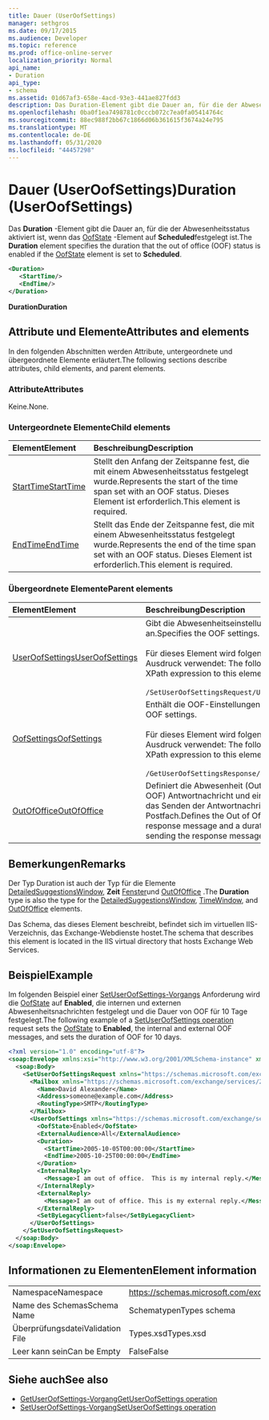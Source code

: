 ```yaml
---
title: Dauer (UserOofSettings)
manager: sethgros
ms.date: 09/17/2015
ms.audience: Developer
ms.topic: reference
ms.prod: office-online-server
localization_priority: Normal
api_name:
- Duration
api_type:
- schema
ms.assetid: 01d67af3-658e-4acd-93e3-441ae827fdd3
description: Das Duration-Element gibt die Dauer an, für die der Abwesenheitsstatus aktiviert ist, wenn das OofState-Element auf Scheduled festgelegt ist.
ms.openlocfilehash: 0ba0f1ea7498781c0cccb072c7ea0fa05414764c
ms.sourcegitcommit: 88ec988f2bb67c1866d06b361615f3674a24e795
ms.translationtype: MT
ms.contentlocale: de-DE
ms.lasthandoff: 05/31/2020
ms.locfileid: "44457298"
---
```

# <a name="duration-useroofsettings"></a><span data-ttu-id="a35e4-103">Dauer (UserOofSettings)</span><span class="sxs-lookup"><span data-stu-id="a35e4-103">Duration (UserOofSettings)</span></span>

<span data-ttu-id="a35e4-104">Das **Duration** -Element gibt die Dauer an, für die der Abwesenheitsstatus aktiviert ist, wenn das [OofState](oofstate.md) -Element auf **Scheduled**festgelegt ist.</span><span class="sxs-lookup"><span data-stu-id="a35e4-104">The **Duration** element specifies the duration that the out of office (OOF) status is enabled if the [OofState](oofstate.md) element is set to **Scheduled**.</span></span>
  
```XML
<Duration>
   <StartTime/>
   <EndTime/> 
</Duration>
```

 <span data-ttu-id="a35e4-105">**Duration**</span><span class="sxs-lookup"><span data-stu-id="a35e4-105">**Duration**</span></span>
## <a name="attributes-and-elements"></a><span data-ttu-id="a35e4-106">Attribute und Elemente</span><span class="sxs-lookup"><span data-stu-id="a35e4-106">Attributes and elements</span></span>

<span data-ttu-id="a35e4-107">In den folgenden Abschnitten werden Attribute, untergeordnete und übergeordnete Elemente erläutert.</span><span class="sxs-lookup"><span data-stu-id="a35e4-107">The following sections describe attributes, child elements, and parent elements.</span></span>
  
### <a name="attributes"></a><span data-ttu-id="a35e4-108">Attribute</span><span class="sxs-lookup"><span data-stu-id="a35e4-108">Attributes</span></span>

<span data-ttu-id="a35e4-109">Keine.</span><span class="sxs-lookup"><span data-stu-id="a35e4-109">None.</span></span>
  
### <a name="child-elements"></a><span data-ttu-id="a35e4-110">Untergeordnete Elemente</span><span class="sxs-lookup"><span data-stu-id="a35e4-110">Child elements</span></span>

|<span data-ttu-id="a35e4-111">**Element**</span><span class="sxs-lookup"><span data-stu-id="a35e4-111">**Element**</span></span>|<span data-ttu-id="a35e4-112">**Beschreibung**</span><span class="sxs-lookup"><span data-stu-id="a35e4-112">**Description**</span></span>|
|:-----|:-----|
|[<span data-ttu-id="a35e4-113">StartTime</span><span class="sxs-lookup"><span data-stu-id="a35e4-113">StartTime</span></span>](starttime.md) <br/> |<span data-ttu-id="a35e4-114">Stellt den Anfang der Zeitspanne fest, die mit einem Abwesenheitsstatus festgelegt wurde.</span><span class="sxs-lookup"><span data-stu-id="a35e4-114">Represents the start of the time span set with an OOF status.</span></span> <span data-ttu-id="a35e4-115">Dieses Element ist erforderlich.</span><span class="sxs-lookup"><span data-stu-id="a35e4-115">This element is required.</span></span>  <br/> |
|[<span data-ttu-id="a35e4-116">EndTime</span><span class="sxs-lookup"><span data-stu-id="a35e4-116">EndTime</span></span>](endtime.md) <br/> |<span data-ttu-id="a35e4-117">Stellt das Ende der Zeitspanne fest, die mit einem Abwesenheitsstatus festgelegt wurde.</span><span class="sxs-lookup"><span data-stu-id="a35e4-117">Represents the end of the time span set with an OOF status.</span></span> <span data-ttu-id="a35e4-118">Dieses Element ist erforderlich.</span><span class="sxs-lookup"><span data-stu-id="a35e4-118">This element is required.</span></span>  <br/> |
   
### <a name="parent-elements"></a><span data-ttu-id="a35e4-119">Übergeordnete Elemente</span><span class="sxs-lookup"><span data-stu-id="a35e4-119">Parent elements</span></span>

|<span data-ttu-id="a35e4-120">**Element**</span><span class="sxs-lookup"><span data-stu-id="a35e4-120">**Element**</span></span>|<span data-ttu-id="a35e4-121">**Beschreibung**</span><span class="sxs-lookup"><span data-stu-id="a35e4-121">**Description**</span></span>|
|:-----|:-----|
|[<span data-ttu-id="a35e4-122">UserOofSettings</span><span class="sxs-lookup"><span data-stu-id="a35e4-122">UserOofSettings</span></span>](useroofsettings.md) <br/> |<span data-ttu-id="a35e4-123">Gibt die Abwesenheitseinstellungen an.</span><span class="sxs-lookup"><span data-stu-id="a35e4-123">Specifies the OOF settings.</span></span>  <br/><br/><span data-ttu-id="a35e4-124">Für dieses Element wird folgender XPath-Ausdruck verwendet: </span><span class="sxs-lookup"><span data-stu-id="a35e4-124">The following is the XPath expression to this element:</span></span><br/><br/>`/SetUserOofSettingsRequest/UserOofSettings` <br/> |
|[<span data-ttu-id="a35e4-125">OofSettings</span><span class="sxs-lookup"><span data-stu-id="a35e4-125">OofSettings</span></span>](oofsettings.md) <br/> |<span data-ttu-id="a35e4-126">Enthält die OOF-Einstellungen.</span><span class="sxs-lookup"><span data-stu-id="a35e4-126">Contains the OOF settings.</span></span><br/><br/><span data-ttu-id="a35e4-127">Für dieses Element wird folgender XPath-Ausdruck verwendet: </span><span class="sxs-lookup"><span data-stu-id="a35e4-127">The following is the XPath expression to this element:</span></span><br/><br/>`/GetUserOofSettingsResponse/OofSettings` <br/> |
|[<span data-ttu-id="a35e4-128">OutOfOffice</span><span class="sxs-lookup"><span data-stu-id="a35e4-128">OutOfOffice</span></span>](outofoffice.md) <br/> |<span data-ttu-id="a35e4-129">Definiert die Abwesenheit (Out of Office, OOF) Antwortnachricht und eine Dauer für das Senden der Antwortnachricht für ein Postfach.</span><span class="sxs-lookup"><span data-stu-id="a35e4-129">Defines the Out of Office (OOF) response message and a duration time for sending the response message for a mailbox.</span></span>  <br/> |
   
## <a name="remarks"></a><span data-ttu-id="a35e4-130">Bemerkungen</span><span class="sxs-lookup"><span data-stu-id="a35e4-130">Remarks</span></span>

<span data-ttu-id="a35e4-131">Der Typ Duration ist auch der Typ für die Elemente [DetailedSuggestionsWindow](detailedsuggestionswindow.md), **Zeit** [Fenster](timewindow.md)und [OutOfOffice](outofoffice.md) .</span><span class="sxs-lookup"><span data-stu-id="a35e4-131">The **Duration** type is also the type for the [DetailedSuggestionsWindow](detailedsuggestionswindow.md), [TimeWindow](timewindow.md), and [OutOfOffice](outofoffice.md) elements.</span></span> 
  
<span data-ttu-id="a35e4-132">Das Schema, das dieses Element beschreibt, befindet sich im virtuellen IIS-Verzeichnis, das Exchange-Webdienste hostet.</span><span class="sxs-lookup"><span data-stu-id="a35e4-132">The schema that describes this element is located in the IIS virtual directory that hosts Exchange Web Services.</span></span>
  
## <a name="example"></a><span data-ttu-id="a35e4-133">Beispiel</span><span class="sxs-lookup"><span data-stu-id="a35e4-133">Example</span></span>

<span data-ttu-id="a35e4-134">Im folgenden Beispiel einer [SetUserOofSettings-Vorgangs](setuseroofsettings-operation.md) Anforderung wird die [OofState](oofstate.md) auf **Enabled**, die internen und externen Abwesenheitsnachrichten festgelegt und die Dauer von OOF für 10 Tage festgelegt.</span><span class="sxs-lookup"><span data-stu-id="a35e4-134">The following example of a [SetUserOofSettings operation](setuseroofsettings-operation.md) request sets the [OofState](oofstate.md) to **Enabled**, the internal and external OOF messages, and sets the duration of OOF for 10 days.</span></span>
  
```XML
<?xml version="1.0" encoding="utf-8"?>
<soap:Envelope xmlns:xsi="http://www.w3.org/2001/XMLSchema-instance" xmlns:xsd="http://www.w3.org/2001/XMLSchema" xmlns:soap="http://schemas.xmlsoap.org/soap/envelope/">
  <soap:Body>
    <SetUserOofSettingsRequest xmlns="https://schemas.microsoft.com/exchange/services/2006/messages">
      <Mailbox xmlns="https://schemas.microsoft.com/exchange/services/2006/types">
        <Name>David Alexander</Name>
        <Address>someone@example.com</Address>
        <RoutingType>SMTP</RoutingType>
      </Mailbox>
      <UserOofSettings xmlns="https://schemas.microsoft.com/exchange/services/2006/types">
        <OofState>Enabled</OofState>
        <ExternalAudience>All</ExternalAudience>
        <Duration>
          <StartTime>2005-10-05T00:00:00</StartTime>
          <EndTime>2005-10-25T00:00:00</EndTime>
        </Duration>
        <InternalReply>
          <Message>I am out of office.  This is my internal reply.</Message>
        </InternalReply>
        <ExternalReply>
          <Message>I am out of office. This is my external reply.</Message>
        </ExternalReply>
        <SetByLegacyClient>false</SetByLegacyClient>
      </UserOofSettings>
    </SetUserOofSettingsRequest>
  </soap:Body>
</soap:Envelope>
```

## <a name="element-information"></a><span data-ttu-id="a35e4-135">Informationen zu Elementen</span><span class="sxs-lookup"><span data-stu-id="a35e4-135">Element information</span></span>

|||
|:-----|:-----|
|<span data-ttu-id="a35e4-136">Namespace</span><span class="sxs-lookup"><span data-stu-id="a35e4-136">Namespace</span></span>  <br/> |https://schemas.microsoft.com/exchange/services/2006/types  <br/> |
|<span data-ttu-id="a35e4-137">Name des Schemas</span><span class="sxs-lookup"><span data-stu-id="a35e4-137">Schema Name</span></span>  <br/> |<span data-ttu-id="a35e4-138">Schematypen</span><span class="sxs-lookup"><span data-stu-id="a35e4-138">Types schema</span></span>  <br/> |
|<span data-ttu-id="a35e4-139">Überprüfungsdatei</span><span class="sxs-lookup"><span data-stu-id="a35e4-139">Validation File</span></span>  <br/> |<span data-ttu-id="a35e4-140">Types.xsd</span><span class="sxs-lookup"><span data-stu-id="a35e4-140">Types.xsd</span></span>  <br/> |
|<span data-ttu-id="a35e4-141">Leer kann sein</span><span class="sxs-lookup"><span data-stu-id="a35e4-141">Can be Empty</span></span>  <br/> |<span data-ttu-id="a35e4-142">False</span><span class="sxs-lookup"><span data-stu-id="a35e4-142">False</span></span>  <br/> |
   
## <a name="see-also"></a><span data-ttu-id="a35e4-143">Siehe auch</span><span class="sxs-lookup"><span data-stu-id="a35e4-143">See also</span></span>

- [<span data-ttu-id="a35e4-144">GetUserOofSettings-Vorgang</span><span class="sxs-lookup"><span data-stu-id="a35e4-144">GetUserOofSettings operation</span></span>](getuseroofsettings-operation.md)  
- [<span data-ttu-id="a35e4-145">SetUserOofSettings-Vorgang</span><span class="sxs-lookup"><span data-stu-id="a35e4-145">SetUserOofSettings operation</span></span>](setuseroofsettings-operation.md)

